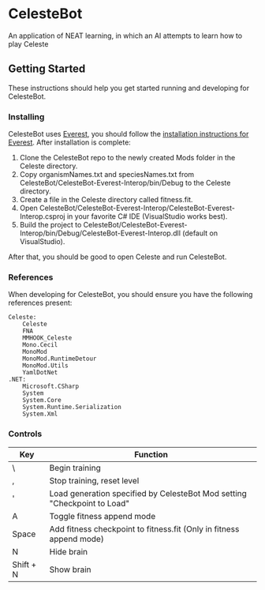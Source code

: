 # CelesteBot
An application of NEAT learning, in which an AI attempts to learn how to play Celeste
## Getting Started
These instructions should help you get started running and developing for CelesteBot.
### Installing
CelesteBot uses [Everest](https://everestapi.github.io/), you should follow the [installation instructions for Everest](https://everestapi.github.io/#installing-everest). After installation is complete:
1. Clone the CelesteBot repo to the newly created Mods folder in the Celeste directory.
2. Copy organismNames.txt and speciesNames.txt from CelesteBot/CelesteBot-Everest-Interop/bin/Debug to the Celeste directory.
3. Create a file in the Celeste directory called fitness.fit.
4. Open CelesteBot/CelesteBot-Everest-Interop/CelesteBot-Everest-Interop.csproj in your favorite C# IDE (VisualStudio works best).
5. Build the project to CelesteBot/CelesteBot-Everest-Interop/bin/Debug/CelesteBot-Everest-Interop.dll (default on VisualStudio).

After that, you should be good to open Celeste and run CelesteBot.
### References
When developing for CelesteBot, you should ensure you have the following references present:
```
Celeste:
    Celeste
    FNA
    MMHOOK_Celeste
    Mono.Cecil
    MonoMod
    MonoMod.RuntimeDetour
    MonoMod.Utils
    YamlDotNet
.NET:
    Microsoft.CSharp
    System
    System.Core
    System.Runtime.Serialization
    System.Xml
```
### Controls
| Key | Function |
| --- | --- |
| \ | Begin training |
| , | Stop training, reset level |
| ' | Load generation specified by CelesteBot Mod setting "Checkpoint to Load" |
| A | Toggle fitness append mode |
| Space | Add fitness checkpoint to fitness.fit (Only in fitness append mode) |
| N | Hide brain |
| Shift + N | Show brain |

